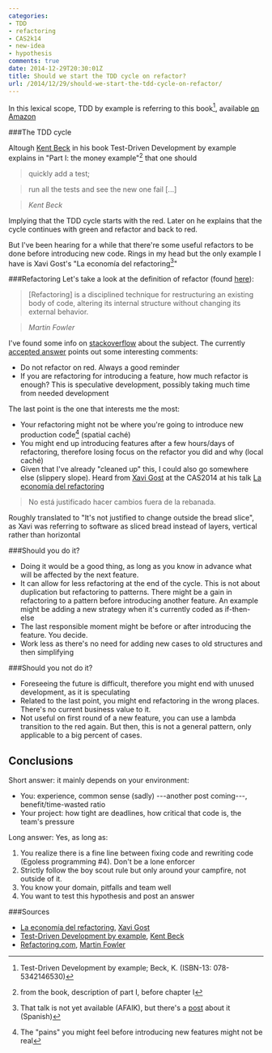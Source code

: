 ```yaml
---
categories:
- TDD
- refactoring
- CAS2k14
- new-idea
- hypothesis
comments: true
date: 2014-12-29T20:30:01Z
title: Should we start the TDD cycle on refactor?
url: /2014/12/29/should-we-start-the-tdd-cycle-on-refactor/
---
```


In this lexical scope, TDD by example is referring to this book[^tddbyexample], available [on Amazon][amazontddbyexample]

###The TDD cycle

Altough [Kent Beck][kentbeck] in his book Test-Driven Development by example explains in "Part I: the money example"[^tddbyexampleparti] that one should 

> quickly add a test;

> run all the tests and see the new one fail [...]

> <cite>Kent Beck </cite>

Implying that the TDD cycle starts with the red. Later on he explains that the cycle continues with green and refactor and back to red.

But I've been hearing for a while that there're some useful refactors to be done before introducing new code. Rings in my head but the only example I have is Xavi Gost's "La economía del refactoring[^refactoringeconomy]"


###Refactoring 
Let's take a look at the definition of refactor (found [here](http://www.refactoring.com/)):

> [Refactoring] is a disciplined technique for restructuring an existing body of code, altering its internal structure without changing its external behavior.

>  <cite>Martin Fowler</cite>

I've found some info on [stackoverflow](http://stackoverflow.com/questions/1355101/test-code-refactor-when-should-we-start-a-refactoring) about the subject. The currently [accepted answer](http://stackoverflow.com/a/1355782) points out some interesting comments:

 - Do not refactor on red. Always a good reminder
 - If you are refactoring for introducing a feature, how much refactor is enough? This is speculative development, possibly taking much time from needed development

The last point is the one that interests me the most:

 - Your refactoring might not be where you're going to introduce new production code[^fakepains] (spatial caché)
 - You might end up introducing features after a few hours/days of refactoring, therefore losing focus on the refactor you did and why (local caché)
 - Given that I've already "cleaned up" this, I could also go somewhere else (slippery slope). Heard from [Xavi Gost][xavigost] at the CAS2014 at his talk [La economía del refactoring][laeconomiadelrefactoring]

> No está justificado hacer cambios fuera de la rebanada.

Roughly translated to "It's not justified to change outside the bread slice", as Xavi was referring to software as sliced bread instead of layers, vertical rather than horizontal

###Should you do it?

 - Doing it would be a good thing, as long as you know in advance what will be affected by the next feature.
 - It can allow for less refactoring at the end of the cycle. This is not about duplication but refactoring to patterns. There might be a gain in refactoring to a pattern before introducing another feature. An example might be adding a new strategy when it's currently coded as if-then-else
- The last responsible moment might be before or after introducing the feature. You decide.
- Work less as there's no need for adding new cases to old structures and then simplifying

###Should you not do it?

- Foreseeing the future is difficult, therefore you might end with unused development, as it is speculating
- Related to the last point, you might end refactoring in the wrong places. There's no current business value to it.
- Not useful on first round of a new feature, you can use a lambda transition to the red again. But then, this is not a general pattern, only applicable to a big percent of cases.


## Conclusions

Short answer: it mainly depends on your environment:

 - You: experience, common sense (sadly) ---another post coming---, benefit/time-wasted ratio
 - Your project: how tight are deadlines, how critical that code is, the team's pressure

Long answer: Yes, as long as:
 1. You realize there is a fine line between fixing code and rewriting code (Egoless programming #4). Don't be a lone enforcer
 2. Strictly follow the boy scout rule but only around your campfire, not outside of it.
 1. You know your domain, pitfalls and team well
 1. You want to test this hypothesis and post an answer

###Sources

 - [La economía del refactoring][laeconomiadelrefactoring], [Xavi Gost][xavigost]
 - [Test-Driven Development by example][amazontddbyexample], [Kent Beck][kentbeck]
 - [Refactoring.com](http://refactoring.com), [Martin Fowler][martinfowler]


[kentbeck]: https://twitter.com/KentBeck
[xavigost]: https://twitter.com/xav1uzz
[martinfowler]: https://twitter.com/martinfowler

[^refactoringeconomy]: That talk is not yet available (AFAIK), but there's a [post](http://ocana.github.io/articles/Conferencia-Agile-Spain-2014-primer-dia/) about it (Spanish)

[laeconomiadelrefactoring]: http://cas2014.agile-spain.org/sessions/sesion-1h-la-economia-del-refactoring-una-vision-desde-la-gestion-economica-del-proyecto-xavier-gost/

[^tddbyexample]: Test-Driven Development by example; Beck, K. (ISBN-13: 078-5342146530)

[amazontddbyexample]: http://www.amazon.com/Test-Driven-Development-By-Example/dp/0321146530

[^tddbyexampleparti]: from the book, description of part I, before chapter I

[^fakepains]: The "pains" you might feel before introducing new features might not be real